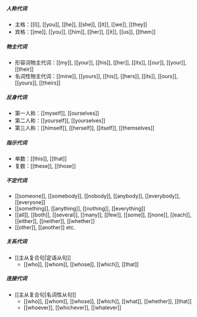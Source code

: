 ##### 人称代词
- 主格：[[I]], [[you]], [[he]], [[she]], [[it]], [[we]], [[they]]
- 宾格：[[me]], [[you]], [[him]], [[her]], [[it]], [[us]], [[them]]
##### 物主代词
- 形容词物主代词：[[my]], [[your]], [[his]], [[her]], [[its]], [[our]], [[your]], [[their]]
- 名词性物主代词：[[mine]], [[yours]], [[his]], [[hers]], [[its]], [[ours]], [[yours]], [[theirs]]
##### 反身代词
- 第一人称：[[myself]], [[ourselves]]
- 第二人称：[[yourself]], [[yourselves]]
- 第三人称：[[himself]], [[herself]], [[itself]], [[themselves]]
##### 指示代词
- 单数：[[this]], [[that]]
- 复数：[[these]], [[those]]
##### 不定代词
- [[someone]], [[somebody]], [[nobody]], [[anybody]], [[everybody]], [[everyone]]
- [[something]], [[anything]], [[nothing]], [[everything]]
- [[all]], [[both]], [[several]], [[many]], [[few]], [[some]], [[none]], [[each]], [[either]], [[neither]], [[whether]]
- [[other]], [[another]] etc.
##### 关系代词
- [[主从复合句|定语从句]]
	- [[who]], [[whom]], [[whose]], [[which]], [[that]]
##### 连接代词
- [[主从复合句|名词性从句]]
	- [[who]], [[whom]], [[whose]], [[which]], [[what]], [[whether]], [[that]]
	- [[whoever]], [[whichever]], [[whatever]]

